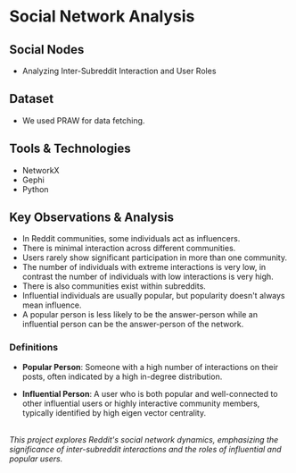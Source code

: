 # Social Network Analysis

## Social Nodes
- Analyzing Inter-Subreddit Interaction and User Roles

## Dataset
- We used PRAW for data fetching.

## Tools & Technologies
- NetworkX
- Gephi
- Python

## Key Observations & Analysis
- In Reddit communities, some individuals act as influencers.
- There is minimal interaction across different communities.
- Users rarely show significant participation in more than one community.
- The number of individuals with extreme interactions is very low, in contrast the number of individuals with low interactions is very high.
- There is also communities exist within subreddits.
- Influential individuals are usually popular, but popularity doesn't always mean influence.
- A popular person is less likely to be the answer-person while an influential person can be the answer-person of the network.

### Definitions
- **Popular Person**: Someone with a high number of interactions on their posts, often indicated by a high in-degree distribution.

- **Influential Person**: A user who is both popular and well-connected to other influential users or highly interactive community members, typically identified by high eigen vector centrality.


<br>
<em>This project explores Reddit's social network dynamics, emphasizing the significance of inter-subreddit interactions and the roles of influential and popular users.</em>
